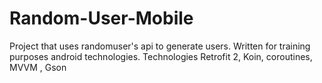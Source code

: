 # Random-User-Mobile
Project that uses randomuser's api to generate users. Written for training purposes android technologies. Technologies Retrofit 2, Koin, coroutines, MVVM , Gson
